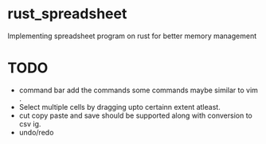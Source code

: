 # rust_spreadsheet
Implementing spreadsheet program on rust for better memory management

# **TODO** #

- command bar add the commands some commands maybe similar to vim .
- Select multiple cells by dragging upto certainn extent atleast.
- cut copy paste and save should be supported along with conversion to csv ig.
- undo/redo